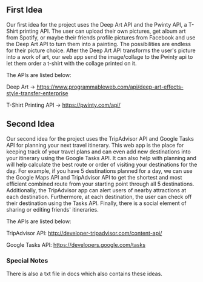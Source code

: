 ## First Idea

Our first idea for the project uses the Deep Art API and the Pwinty API, a T-Shirt printing API. The user can upload their own pictures, get album art from Spotify, or maybe their
friends profile pictures from Facebook and use the Deep Art API to turn them into a painting. The possibilities are endless for their picture choice. After the Deep Art API
transforms the user's picture into a work of art, our web app send the image/collage to the Pwinty api to let them order a t-shirt with the collage printed on it.

The APIs are listed below:

Deep Art -> https://www.programmableweb.com/api/deep-art-effects-style-transfer-enterprise 

T-Shirt Printing API -> https://pwinty.com/api/

## Second Idea
Our second idea for the project uses the TripAdvisor API and Google Tasks API for planning your next travel itinerary. This web app is the place for keeping track of your
travel plans and can even add new destinations into your itinerary using the Google Tasks API. It can also help with planning and will help calculate the best route or order of 
visiting your destinations for the day. For example, if you have 5 destinations planned for a day, we can use the Google Maps API and TripAdvisor API to get the shortest and most 
efficient combined route from your starting point through all 5 destinations. Additionally, the TripAdvisor app can alert users of nearby attractions at each destination. 
Furthermore, at each destination, the user can check off their destination using the Tasks API. Finally, there is a social element of sharing or editing friends' itineraries.

The APIs are listed below:

TripAdvisor API: http://developer-tripadvisor.com/content-api/

Google Tasks API: https://developers.google.com/tasks


### Special Notes
There is also a txt file in docs which also contains these ideas.
